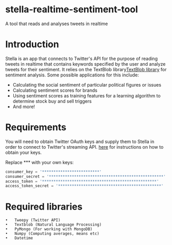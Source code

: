 # stella-realtime-sentiment-tool
A tool that reads and analyses tweets in realtime

# Introduction
Stella is an app that connects to Twitter's API for the purpose of reading tweets in realtime that contains keywords specified by the user and analyze tweets for their sentiment. It relies on the TextBlob library[TextBlob library](https://textblob.readthedocs.io/en/dev/)  for sentiment analysis. 
Some possible applications for this include:
* Calculating the social sentiment of particular political figures or issues
* Calculating sentiment scores for brands
* Using sentiment scores as training features for a learning algorithm to determine stock buy and sell triggers
* And more!



# Requirements
You will need to obtain Twitter OAuth keys and supply them to Stella in order to connect to Twitter's streaming API. [here](https://twittercommunity.com/t/how-to-get-my-api-key/7033) for instructions on how to obtain your keys.

Replace *** with your own keys:

```python
consumer_key = '*************************'
consumer_secret = '**************************************************'
access_token = '**************************************************'
access_token_secret = '*********************************************'
```

# Required libraries
	•	Tweepy (Twitter API)
	•	Textblob (Natural Language Processing)
	•	PyMongo (For working with MongoDB)
	•	Numpy (Computing averages, means etc)
	•	Datetime


